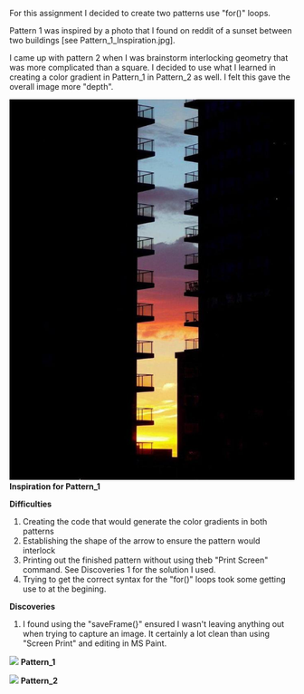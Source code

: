 For this assignment I decided to create two patterns use "for()" loops.

Pattern 1 was inspired by a photo that I found on reddit of a sunset between two buildings [see Pattern_1_Inspiration.jpg].

I came up with pattern 2 when I was brainstorm interlocking geometry that was more complicated than a square. I decided to use what I learned in creating a color gradient in Pattern_1 in Pattern_2 as well. I felt this gave the overall image more "depth". 

![](/July_13/Pattern_1_Inspiration.jpg)
**Inspiration for Pattern_1**

**Difficulties**
1) Creating the code that would generate the color gradients in both patterns
2) Establishing the shape of the arrow to ensure the pattern would interlock 
3) Printing out the finished pattern without using theb "Print Screen" command. See Discoveries 1 for the solution I used. 
4) Trying to get the correct syntax for the "for()" loops took some getting use to at the begining. 

**Discoveries**
1) I found using the "saveFrame(}" ensured I wasn't leaving anything out when trying to capture an image. It certainly a lot clean than using "Screen Print" and editing in MS Paint. 

![](/July_13/Pattern_1.jpg)
**Pattern_1**

![](/July_13/Pattern_2.jpg)
**Pattern_2**
